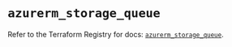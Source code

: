 # `azurerm_storage_queue`

Refer to the Terraform Registry for docs: [`azurerm_storage_queue`](https://registry.terraform.io/providers/hashicorp/azurerm/3.95.0/docs/resources/storage_queue).
